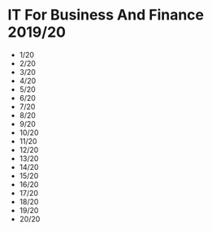 # IT For Business And Finance 2019/20

- 1/20
- 2/20
- 3/20
- 4/20
- 5/20
- 6/20
- 7/20
- 8/20
- 9/20
- 10/20
- 11/20
- 12/20
- 13/20
- 14/20
- 15/20
- 16/20
- 17/20
- 18/20
- 19/20
- 20/20
